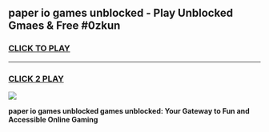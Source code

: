 
## paper io games unblocked - Play Unblocked Gmaes & Free #0zkun
<h3>
<a href="https://premium.freeplayer.one?title=paper_io_games_unblocked&ref=01M">CLICK TO PLAY</a></h3>
<hr>

<h3>
<a href="https://premium.freeplayer.one?title=paper_io_games_unblocked&ref=01M">CLICK 2 PLAY</a>
  
</h3>

<a href="https://premium.freeplayer.one?title=paper_io_games_unblocked&ref=01M"><img src="https://clearcache.store/games.png"></a>


**paper io games unblocked games unblocked: Your Gateway to Fun and Accessible Online Gaming**
